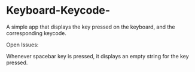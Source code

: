 # Keyboard-Keycode-
A simple app that displays the key pressed on the keyboard, and the corresponding keycode.

Open Issues:

Whenever spacebar key is pressed, it displays an empty string for the key pressed.